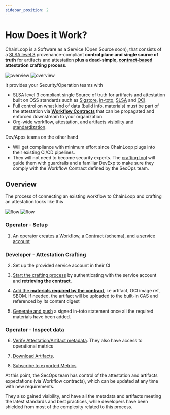 ```yaml
---
sidebar_position: 2
---
```


# How Does it Work? 

ChainLoop is a Software as a Service (Open Source soon), that consists of a [SLSA level 3](https://slsa.dev/spec/v0.1/requirements#summary-table) provenance-compliant **control plane and single source of truth** for artifacts and attestation **plus a dead-simple, [contract-based](/getting-started/workflow-definition#workflow-contracts) attestation crafting process**.

![overview](/img/v2/chainloop-dev-overview.png#gh-light-mode-only)
![overview](/img/v2/chainloop-dev-overview-dark.png#gh-dark-mode-only)

It provides your Security/Operation teams with

- SLSA level 3 compliant single Source of truth for artifacts and attestation built on OSS standards such as [Sigstore](https://www.sigstore.dev/), [in-toto](https://in-toto.io/), [SLSA](https://slsa.dev) and [OCI](https://github.com/opencontainers/image-spec/blob/main/spec.md).
- Full control on what kind of data (build info, materials) must be part of the attestation via [**Workflow Contracts**](/getting-started/workflow-definition#workflow-contracts) that can be propagated and enforced downstream to your organization.
- Org-wide workflow, attestation, and artifacts [visibility and standardization](/getting-started/operator-view).

Dev/Apps teams on the other hand

- Will get compliance with minimum effort since ChainLoop plugs into their existing CI/CD pipelines.
- They will not need to become security experts. The [crafting tool](/getting-started/attestation-crafting) will guide them with guardrails and a familiar DevExp to make sure they comply with the Workflow Contract defined by the SecOps team.

## Overview

The process of connecting an existing workflow to ChainLoop and crafting an attestation looks like this

![flow](/img/v2/chainloop.dev.png#gh-light-mode-only)
![flow](/img/v2/chainloop.dev-dark.png#gh-dark-mode-only)

### Operator - Setup

1. An operator [creates a Workflow, a Contract (schema), and a service account](/getting-started/workflow-definition#workflow-and-contract-creation)


### Developer - Attestation Crafting

2. Set up the provided service account in their CI

3. [Start the crafting process](/getting-started/attestation-crafting#initialization) by authenticating with the service account and **retrieving the contract**.

4. [Add the **materials required by the contract**](/getting-started/attestation-crafting#adding-materials), i.e artifact, OCI image ref, SBOM. If needed, the artifact will be uploaded to the built-in CAS and referenced by its content digest

5. [Generate and push](/getting-started/attestation-crafting#encode-sign-and-push-attestation) a signed in-toto statement once all the required materials have been added.

### Operator - Inspect data

6. [Verify Attestation/Artifact metadata](/getting-started/operator-view). They also have access to operational metrics

7. [Download Artifacts](/getting-started/operator-view#artifacts-download).

8. [Subscribe to exported Metrics](/getting-started/operator-view#metrics-coming-soon)

At this point, the SecOps team has control of the attestation and artifacts expectations (via Workflow contracts), which can be updated at any time with new requirements.

They also gained visibility, and have all the metadata and artifacts meeting the latest standards and best practices, while developers have been shielded from most of the complexity related to this process.